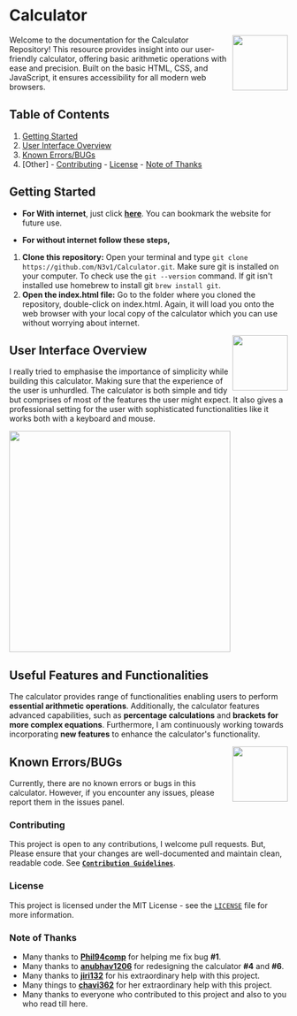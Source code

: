 # Calculator

<!-- Quick intro about project -->

<img align="right"  width="100" src="https://media.giphy.com/media/4Wr6YXcHWrQMyeZq4J/giphy.gif">
Welcome to the documentation for the Calculator Repository! This resource provides insight into our user-friendly calculator, offering basic arithmetic operations with ease and precision. Built on the basic HTML, CSS, and JavaScript, it ensures accessibility for all modern web browsers.

<!-- Table of Content Section -->

## Table of Contents

1. [Getting Started](https://github.com/N3v1/Calculator#getting-started)
2. [User Interface Overview](https://github.com/N3v1/Calculator#user-interface-overview)
3. [Known Errors/BUGs](https://github.com/N3v1/Calculator#known-errorsbugs)
4. [Other] - [Contributing](https://github.com/N3v1/Calculator#contributing) - [License](https://github.com/N3v1/Calculator#license) - [Note of Thanks](https://github.com/N3v1/Calculator#note-of-thanks)

<!-- Getting Started Section -->

## Getting Started

- **For With internet**, just click [**here**](https://n3v1.github.io/Calculator/). You can bookmark the website for future use.

- **For without internet follow these steps,**
 1. **Clone this repository:** Open your terminal and type `git clone https://github.com/N3v1/Calculator.git`. 
 Make sure git is installed on your computer. To check use the `git --version` command. If git isn't installed use homebrew to install git `brew install git`.
 2. **Open the index.html file:** Go to the folder where you cloned the repository, double-click on index.html. Again, it will load you onto the web browser with your local copy of the calculator which you can use without worrying about internet.

<!-- UI overview section -->

<img align="right"  width="100" src="https://media.giphy.com/media/v1.Y2lkPTc5MGI3NjExM3YyZWMyN3B1YzdqbGUxYnNodjk5c3d4ZWgxbGg1YmV6MWt3dmYyNSZlcD12MV9pbnRlcm5hbF9naWZfYnlfaWQmY3Q9cw/xwY1n9NDT3IXLZmkzq/giphy.gif">

## User Interface Overview

I really tried to emphasise the importance of simplicity while building this calculator. Making sure that the experience of the user is unhurdled. The calculator is both simple and tidy but comprises of most of the features the user might expect. It also gives a professional setting for the user with sophisticated functionalities like it works both with a keyboard and mouse.

<img height=400px src="Interface.png">

<!-- Functionalties section -->

## Useful Features and Functionalities

The calculator provides range of functionalities enabling users to perform **essential arithmetic operations**. Additionally, the calculator features advanced capabilities, such as **percentage calculations** and **brackets for more complex equations**. Furthermore, I am continuously working towards incorporating **new features** to enhance the calculator's functionality.

<img align="right"  width="100" src="https://media.giphy.com/media/v1.Y2lkPTc5MGI3NjExdGYxYmF2anYybmVvMHQxMTlkNjNvZjZsdTA0bHppeHN0OXkzaG55MCZlcD12MV9pbnRlcm5hbF9naWZfYnlfaWQmY3Q9cw/knh6IuGKMB4ySsg47z/giphy.gif">

## Known Errors/BUGs

Currently, there are no known errors or bugs in this calculator. However, if you encounter any issues, please report them in the issues panel.

### Contributing

This project is open to any contributions, I welcome pull requests. But, Please ensure that your changes are well-documented and maintain clean, readable code. See [**`Contribution Guidelines`**](Contributing.md).

### License

This project is licensed under the MIT License - see the [`LICENSE`](LICENSE) file for more information.

### Note of Thanks

- Many thanks to [**Phil94comp**](https://github.com/Phil94comp) for helping me fix bug **#1**.
- Many thanks to [**anubhav1206**](https://github.com/anubhav1206) for redesigning the calculator **#4** and **#6**.
- Many thanks to [**jiri132**](https://github.com/jiri132) for his extraordinary help with this project. 
- Many things to [**chavi362**](https://github.com/chavi362) for her extraordinary help with this project.
- Many thanks to everyone who contributed to this project and also to you who read till here.
